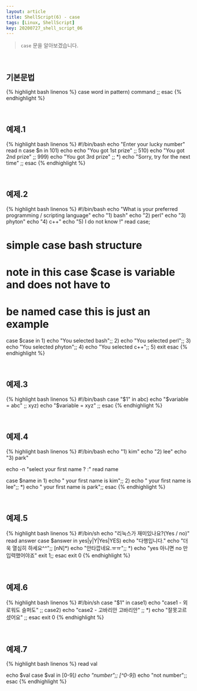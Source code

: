 ```yaml
---
layout: article
title: ShellScript(6) - case
tags: [Linux, ShellScript]
key: 20200727_shell_script_06
---
```


> `case` 문을 알아보겠습니다.

<br>

## 기본문법

{% highlight bash linenos %}
case word in
  pattern)
    command ;;
esac
{% endhighlight %}

<br>

## 예제.1

{% highlight bash linenos %}
#!/bin/bash
echo "Enter your lucky number"
read n
case $n in
101)
    echo echo "You got 1st prize" ;;
510)
    echo "You got 2nd prize" ;;
999)
    echo "You got 3rd prize" ;;
*)
    echo "Sorry, try for the next time" ;;
esac
{% endhighlight %}

<br>

## 예제.2

{% highlight bash linenos %}
#!/bin/bash
echo "What is your preferred programming / scripting language"
echo "1) bash"
echo "2) perl"
echo "3) phyton"
echo "4) c++"
echo "5) I do not know !"
read case;
# simple case bash structure
# note in this case $case is variable and does not have to
# be named case this is just an example
case $case in
    1) echo "You selected bash";;
    2) echo "You selected perl";;
    3) echo "You selected phyton";;
    4) echo "You selected c++";;
    5) exit
esac
{% endhighlight %}

<br>

## 예제.3

{% highlight bash linenos %}
#!/bin/bash
case "$1" in
  abc) echo "$variable = abc" ;;
  xyz) echo "$variable = xyz" ;;
esac
{% endhighlight %}

<br>

## 예제.4

{% highlight bash linenos %}
#!/bin/bash
echo "1) kim"
echo "2) lee"
echo "3) park"

echo -n "select your first name ? :"
read name

case $name in
1)
    echo " your first name is kim";;
2)
    echo " your first name is lee";;
*)
    echo " your first name is park";;
esac
{% endhighlight %}

<br>

## 예제.5

{% highlight bash linenos %}
#!/bin/sh
echo "리눅스가 재미있나요?(Yes / no)"
read answer
case $answer in
  yes|y|Y|Yes|YES)
    echo "다행입니다."
    echo "더욱 열심히 하세요^^";;
  [nN]*)
    echo "안타깝네요.ㅠㅠ";;
  *)
    echo "yes 아니면 no 만 입력했어야죠"
    exit 1;;
esac
    exit 0
{% endhighlight %}

<br>

## 예제.6

{% highlight bash linenos %}
#!/bin/sh
case "$1" in
case1)
    echo "case1 - 외로워도 슬퍼도"
;;
case2)
    echo "case2 - 고바리안 고바리안"
;;
*)
    echo "잘못고르셨어요"
;;
esac
exit 0
{% endhighlight %}

<br>

## 예제.7

{% highlight bash linenos %}
read val

echo $val
case $val in
[0-9]*)
    echo "number";;
[^0-9]*)
    echo "not number";;
esac
{% endhighlight %}
